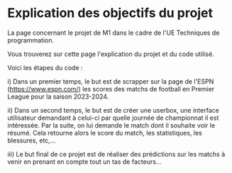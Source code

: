 # Explication des objectifs du projet
La page concernant le projet de M1 dans le cadre de l'UE Techniques de programmation.

Vous trouverez sur cette page l'explication du projet et du code utilisé. 

Voici les étapes du code :

i) Dans un premier temps, le but est de scrapper sur la page de l'ESPN (https://www.espn.com/) les scores des matchs de football en Premier League pour la saison 2023-2024. 


ii) Dans un second temps, le but est de créer une userbox, une interface utilisateur demandant à celui-ci par quelle journée de championnat il est intéressée. Par la suite, on lui demande le match dont il souhaite voir le résumé. Cela retourne alors le score du match, les statistiques, les blessures, etc,...


iii) Le but final de ce projet est de réaliser des prédictions sur les matchs à venir en prenant en compte tout un tas de facteurs...



